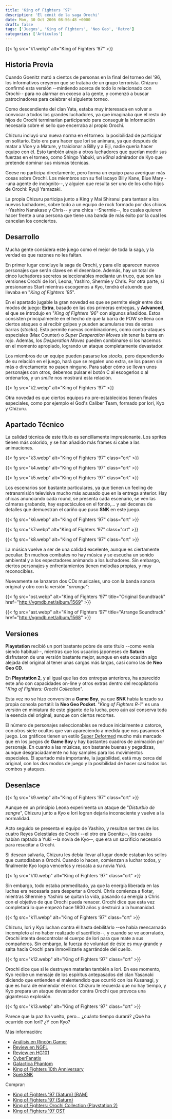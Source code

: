 ```yaml
---
title: 'King of Fighters ‘97'
description: 'El cénit de la saga Orochi'
date: Mon, 30 Oct 2006 08:56:48 +0000
draft: false
tags: ['Juegos', 'King of Fighters', 'Neo Geo', 'Retro']
categories: ['Artículos']
---
```


{{< fg src="k1.webp" alt="King of Fighters ‘97" >}}

## Historia Previa

Cuando Goenitz mató a cientos de personas en la final del torneo del '96, los informativos creyeron que se trataba de un grupo terrorista. Chizuru confirmó esta versión --mintiendo acerca de todo lo relacionado con Orochi-- para no alarmar en exceso a la gente, y comenzó a buscar patrocinadores para celebrar el siguiente torneo.

Como descendiente del clan Yata, estaba muy interesada en volver a convocar a todos los grandes luchadores, ya que imaginaba que el resto de hijos de Orochi terminarían participando para conseguir la información necesaria sobre el sello que encerraba al propio Orochi.

Chizuru incluyó una nueva norma en el torneo: la posibilidad de participar en solitario. Esto era para hacer que Iori se animara, ya que después de matar a Vice y a Mature, y traicionar a Billy y a Eiji, nadie quería hacer equipo con él. Esto también atrajo a otros luchadores que querían medir sus fuerzas en el torneo, como Shingo Yabuki, un _kōhai_ admirador de Kyo que pretende dominar sus mismas técnicas.

Geese no participa directamente, pero forma un equipo para averiguar más cosas sobre Orochi. Los miembros son su fiel lacayo Billy Kane, Blue Mary --una agente de incógnito--, y alguien que resulta ser uno de los ocho hijos de Orochi: Ryuji Yamazaki.

La propia Chizuru participa junto a King y Mai Shiranui para tantear a los nuevos luchadores, sobre todo a un equipo de rock formado por dos chicos --Yashiro Nanakase y Chris-- y una chica --Shermie--, los cuales quieren hacer frente a una persona que tiene una banda de más éxito por la cual les cancelan los conciertos.

## Desarrollo

Mucha gente considera este juego como el mejor de toda la saga, y la verdad es que razones no les faltan.

En primer lugar concluye la saga de Orochi, y para ello aparecen nuevos personajes que serán claves en el desenlace. Además, hay un total de cinco luchadores secretos seleccionables mediante un truco, que son las versiones Orochi de Iori, Leona, Yashiro, Shermie y Chris. Por otra parte, si presionamos Start mientras escogemos a Kyo, tendrá el atuendo que llevaba en "_King of Fighters '95_".

En el apartado jugable la gran novedad es que se permite elegir entre dos modos de juego: **Extra**, basado en las dos primeras entregas, y **Advanced**, el que se introdujo en "_King of Fighters '96_" con algunos añadidos. Estos consisten principalmente en el hecho de que la barra de POW se llena con ciertos ataques o al recibir golpes y pueden acumularse tres de estas barras (_stocks_). Esto permite nuevas combinaciones, como contra-ataques especiales (Max Counter) o _Super Desperation Moves_ sin tener la barra en rojo. Además, los _Desperation Moves_ pueden combinarse si los hacemos en el momento apropiado, logrando un ataque completamente devastador.

Los miembros de un equipo pueden pasarse los _stocks_, pero dependiendo de su relación en el juego, hará que se regalen uno extra, se los pasen sin más o directamente no pasen ninguno. Para saber cómo se llevan unos personajes con otros, debemos pulsar el botón C al escogerlos o al ordenarlos, y un _smilie_ nos mostrará esta relación.

{{< fg src="k2.webp" alt="King of Fighters ‘97" >}}

Otra novedad es que ciertos equipos no pre-establecidos tienen finales especiales, como por ejemplo el God's Caliber Team, formado por Iori, Kyo y Chizuru.

## Apartado Técnico

La calidad técnica de este título es sencillamente impresionante. Los sprites tienen más colorido, y se han añadido más frames si cabe a las animaciones.

{{< fg src="k3.webp" alt="King of Fighters ‘97" class="crt" >}}

{{< fg src="k4.webp" alt="King of Fighters ‘97" class="crt" >}}

{{< fg src="k5.webp" alt="King of Fighters ‘97" class="crt" >}}

Los escenarios son bastante particulares, ya que tienen un feeling de retransmisión televisiva mucho más acusado que en la entrega anterior. Hay chicas anunciando cada round, se presenta cada escenario, se ven las cámaras grabando, hay espectáculos en el fondo,... y así decenas de detalles que demuestran el cariño que puso **SNK** en este juego.

{{< fg src="k6.webp" alt="King of Fighters ‘97" class="crt" >}}

{{< fg src="k7.webp" alt="King of Fighters ‘97" class="crt" >}}

{{< fg src="k8.webp" alt="King of Fighters ‘97" class="crt" >}}

La música vuelve a ser de una calidad excelente, aunque es ciertamente peculiar. En muchos combates no hay música y se escucha un sonido ambiental y a los espectadores animando a los luchadores. Sin embargo, ciertos personajes y enfrentamientos tienen melodías propias, y muy reconocibles.

Nuevamente se lanzaron dos CDs musicales, uno con la banda sonora original y otro con la versión "_arrange_":

{{< fg src="ost.webp" alt="King of Fighters ‘97" title="Original Soundtrack" href="http://vgmdb.net/album/1569" >}}

{{< fg src="ast.webp" alt="King of Fighters ‘97" title="Arrange Soundtrack" href="http://vgmdb.net/album/1568" >}}

## Versiones

**Playstation** recibió un port bastante pobre de este título --como venía siendo habitual--, mientras que los usuarios japoneses de **Saturn** disfrutaron de una versión bastante mejor, aunque en esta ocasión algo alejada del original al tener unas cargas más largas, casi como las de **Neo Geo CD**.

En **Playstation 2**, y al igual que las dos entregas anteriores, ha aparecido este año con capacidades on-line y otros extras dentro del recopilatorio "_King of Fighters: Orochi Collection_".

Esta vez no se hizo conversión a **Game Boy**, ya que **SNK** había lanzado su propia consola portátil: la **Neo Geo Pocket**. "_King of Fighters R-1_" es una versión en miniatura de este gigante de la lucha, pero aún así conserva toda la esencia del original, aunque con ciertos recortes.

El número de personajes seleccionables se reduce inicialmente a catorce, con otros siete ocultos que van apareciendo a medida que nos pasamos el juego. Los gráficos tienen un estilo [Super Deformed](http://es.wikipedia.org/wiki/Super_deformed) mucho más marcado que en los juegos de **Game Boy** y hay bastantes cuadros de animación por personaje. En cuanto a las músicas, son bastante buenas y pegadizas, aunque desgraciadamente no hay samples para los movimientos especiales. El apartado más importante, la jugabilidad, está muy cerca del original, con los dos modos de juego y la posibilidad de hacer casi todos los combos y ataques.

## Desenlace

{{< fg src="k9.webp" alt="King of Fighters ‘97" class="crt" >}}

Aunque en un principio Leona experimenta un ataque de "_Disturbio de sangre_", Chizuru junto a Kyo e Iori logran dejarla inconsciente y vuelve a la normalidad.

Acto seguido se presenta el equipo de Yashiro, y resultan ser tres de los cuatro Reyes Celestiales de Orochi --el otro era Goenitz--, los cuales habían raptado a Yuki --la novia de Kyo--, que era un sacrificio necesario para resucitar a Orochi.

Si desean salvarla, Chizuru les debía llevar al lugar donde estaban los sellos que custodiaban a Orochi. Cuando lo hacen, comienzan a luchar todos, y finalmente Kyo logra vencerlos y rescata a su novia Yuki.

{{< fg src="k10.webp" alt="King of Fighters ‘97" class="crt" >}}

Sin embargo, todo estaba premeditado, ya que la energía liberada en las luchas era necesaria para despertar a Orochi. Chris comienza a flotar, mientras Shermie y Yashiro se quitan la vida, pasando su energía a Chris con el objetivo de que Orochi pueda renacer. Orochi dice que esta vez completará lo que empezó hace 1800 años y destruirá a la humanidad.

{{< fg src="k11.webp" alt="King of Fighters ‘97" class="crt" >}}

Chizuru, Iori y Kyo luchan contra él hasta debilitárlo --se había reencarnado incompleto al no haber realizado el sacrificio--, y cuando se ve acorralado, Orochi intenta descontrolar el cuerpo de Iori para que mate a sus compañeros. Sin embargo, la fuerza de voluntad de éste es muy grande y salta hacia Orochi para inmovilizarle agarrándole del cuello.

{{< fg src="k12.webp" alt="King of Fighters ‘97" class="crt" >}}

Orochi dice que si le destruyen matarían también a Iori. En ese momento, Kyo recibe un mensaje de los espíritus antepasados del clan Yasanaki diciendo que entienden el malentendido que ocurrió con los Kusanagi, y que es hora de enmendar el error. Chizuru le recuerda que no hay tiempo, y Kyo prepara un ataque devastador contra Orochi que provoca una gigantesca explosión.

{{< fg src="k13.webp" alt="King of Fighters ‘97" class="crt" >}}

Parece que la paz ha vuelto, pero... ¿cuánto tiempo durará? ¿Qué ha ocurrido con Iori? ¿Y con Kyo?

Más información:

*   [Análisis en Rincón Gamer](http://rincongamer.com/review/analisis/retro/2956/king-of-fighters-97.html)
*   [Review en NGFL](http://www.neogeoforlife.com/neo_reviews/the_king_of_fighters_97.php)
*   [Review en HG101](http://hg101.classicgaming.gamespy.com/kof/kof3.htm)
*   [CyberFanatix](http://www.cyberfanatix.com/)
*   [Galactica Phantom](http://kof.confusticated.com/frames.html)
*   [King of Fighters 10th Anniversary](http://www.kof10th.com/english/index.html)
*   [SpekSNK](http://www.speksnk.org/)

Comprar:

*   [King of Fighters '97 (Saturn) \[RAM\]](http://www.play-asia.com/SOap-23-83-rmr-71-8m-77-2-49-en-15-king+of+fighters+97-84-j-70-4nb.html)
*   [King of Fighters '97 (Saturn)](http://www.play-asia.com/SOap-23-83-rmr-71-8m-77-1-49-en-15-king+of+fighters+97-84-j-70-bxk.html)
*   [King of Fighters: Orochi Collection (Playstation 2)](http://www.play-asia.com/SOap-23-83-rmr-71-40-49-en-15-orochi-84-j-70-mc6.html)
*   [King of Fighters '97 OST](http://www.play-asia.com/SOap-23-83-rmr-71-8l-49-en-15-king+of+fighters+97-84-j-70-ifw.html)